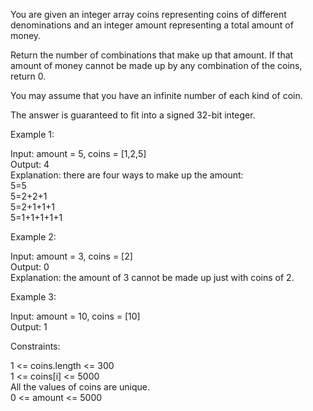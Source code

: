 You are given an integer array coins representing coins of different denominations and an integer amount representing a total amount of money.

Return the number of combinations that make up that amount. If that amount of money cannot be made up by any combination of the coins, return 0.

You may assume that you have an infinite number of each kind of coin.

The answer is guaranteed to fit into a signed 32-bit integer.

 
Example 1:

Input: amount = 5, coins = [1,2,5]\
Output: 4\
Explanation: there are four ways to make up the amount:\
5=5\
5=2+2+1\
5=2+1+1+1\
5=1+1+1+1+1

Example 2:

Input: amount = 3, coins = [2]\
Output: 0\
Explanation: the amount of 3 cannot be made up just with coins of 2.

Example 3:

Input: amount = 10, coins = [10]\
Output: 1
 

Constraints:

1 <= coins.length <= 300\
1 <= coins[i] <= 5000\
All the values of coins are unique.\
0 <= amount <= 5000

